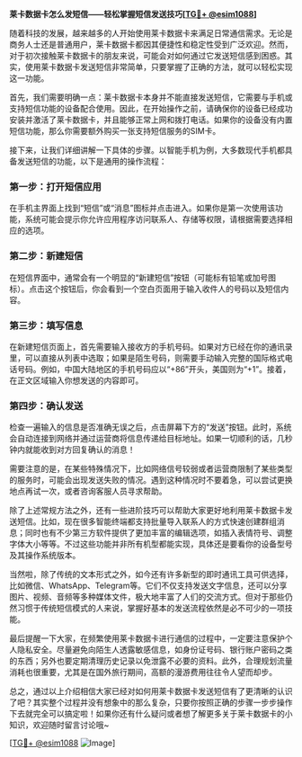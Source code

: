 **莱卡数据卡怎么发短信——轻松掌握短信发送技巧[[TG💪+ @esim1088](https://t.me/s/esim1088)]**

随着科技的发展，越来越多的人开始使用莱卡数据卡来满足日常通信需求。无论是商务人士还是普通用户，莱卡数据卡都因其便捷性和稳定性受到广泛欢迎。然而，对于初次接触莱卡数据卡的朋友来说，可能会对如何通过它发送短信感到困惑。其实，使用莱卡数据卡发送短信非常简单，只要掌握了正确的方法，就可以轻松实现这一功能。

首先，我们需要明确一点：莱卡数据卡本身并不能直接发送短信，它需要与手机或支持短信功能的设备配合使用。因此，在开始操作之前，请确保你的设备已经成功安装并激活了莱卡数据卡，并且能够正常上网和拨打电话。如果你的设备没有内置短信功能，那么你需要额外购买一张支持短信服务的SIM卡。

接下来，让我们详细讲解一下具体的步骤。以智能手机为例，大多数现代手机都具备发送短信的功能，以下是通用的操作流程：

### 第一步：打开短信应用
在手机主界面上找到“短信”或“消息”图标并点击进入。如果你是第一次使用该功能，系统可能会提示你允许应用程序访问联系人、存储等权限，请根据需要选择相应的选项。

### 第二步：新建短信
在短信界面中，通常会有一个明显的“新建短信”按钮（可能标有铅笔或加号图标）。点击这个按钮后，你会看到一个空白页面用于输入收件人的号码以及短信内容。

### 第三步：填写信息
在新建短信页面上，首先需要输入接收方的手机号码。如果对方已经在你的通讯录里，可以直接从列表中选取；如果是陌生号码，则需要手动输入完整的国际格式电话号码。例如，中国大陆地区的手机号码应以“+86”开头，美国则为“+1”。接着，在正文区域输入你想发送的内容即可。

### 第四步：确认发送
检查一遍输入的信息是否准确无误之后，点击屏幕下方的“发送”按钮。此时，系统会自动连接到网络并通过运营商将信息传递给目标地址。如果一切顺利的话，几秒钟内就能收到对方回复确认的消息！

需要注意的是，在某些特殊情况下，比如网络信号较弱或者运营商限制了某些类型的服务时，可能会出现发送失败的情况。遇到这种情况时不要着急，可以尝试更换地点再试一次，或者咨询客服人员寻求帮助。

除了上述常规方法之外，还有一些进阶技巧可以帮助大家更好地利用莱卡数据卡发送短信。比如，现在很多智能终端都支持批量导入联系人的方式快速创建群组消息；同时也有不少第三方软件提供了更加丰富的编辑选项，如插入表情符号、调整字体大小等等。不过这些功能并非所有机型都能实现，具体还是要看你的设备型号及其操作系统版本。

当然啦，除了传统的文本形式之外，如今还有许多新型的即时通讯工具可供选择，比如微信、WhatsApp、Telegram等。它们不仅支持发送文字信息，还可以分享图片、视频、音频等多种媒体文件，极大地丰富了人们的交流方式。但对于那些仍然习惯于传统短信模式的人来说，掌握好基本的发送流程依然是必不可少的一项技能。

最后提醒一下大家，在频繁使用莱卡数据卡进行通信的过程中，一定要注意保护个人隐私安全。尽量避免向陌生人透露敏感信息，如身份证号码、银行账户密码之类的东西；另外也要定期清理历史记录以免泄露不必要的资料。此外，合理规划流量消耗也很重要，尤其是在国外旅行期间，高额的漫游费用往往令人望而却步。

总之，通过以上介绍相信大家已经对如何用莱卡数据卡发送短信有了更清晰的认识了吧？其实整个过程并没有想象中的那么复杂，只要你按照正确的步骤一步步操作下去就完全可以搞定啦！如果你还有什么疑问或者想了解更多关于莱卡数据卡的小知识，欢迎随时留言讨论哦~ 

[[TG💪+ @esim1088](https://t.me/s/esim1088) ![Image](https://i.postimg.cc/4NQfJmqS/Snipaste-2025-05-13-00-14-12.png)]